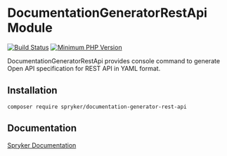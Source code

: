 # DocumentationGeneratorRestApi Module
[![Build Status](https://travis-ci.org/spryker/documentation-generator-rest-api.svg)](https://travis-ci.org/spryker/documentation-generator-rest-api)
[![Minimum PHP Version](https://img.shields.io/badge/php-%3E%3D%207.2-8892BF.svg)](https://php.net/)

DocumentationGeneratorRestApi provides console command to generate Open API specification for REST API in YAML format.

## Installation

```
composer require spryker/documentation-generator-rest-api
```

## Documentation

[Spryker Documentation](https://academy.spryker.com/developing_with_spryker/module_guide/modules.html)
